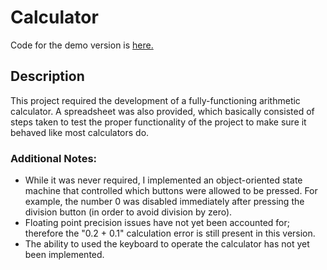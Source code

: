 # Calculator
Code for the demo version is <a href="https://github.com/ryanthtra/calculator/tree/gh-pages">here.</a>

## Description
This project required the development of a fully-functioning arithmetic calculator.  A spreadsheet was also provided, which basically consisted of steps taken to test the proper functionality of the project to make sure it behaved like most calculators do.

### Additional Notes:
>
- While it was never required, I implemented an object-oriented state machine that controlled which buttons were allowed to be pressed.  For example, the number 0 was disabled immediately after pressing the division button (in order to avoid division by zero).
- Floating point precision issues have not yet been accounted for; therefore the "0.2 + 0.1" calculation error is still present in this version.  
- The ability to used the keyboard to operate the calculator has not yet been implemented.
